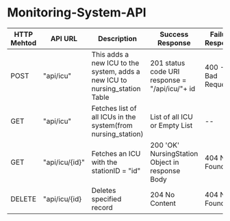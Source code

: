 # Monitoring-System-API

| HTTP Mehtod | API URL        | Description                                                                | Success Response                                 | Failure Response  |
|-------------|----------------|----------------------------------------------------------------------------|--------------------------------------------------|-------------------|
| POST        | "api/icu"      | This adds a new ICU to the system, adds a new ICU to nursing_station Table | 201 status code  URI response = "/api/icu/"+ id  | 400 - Bad Request |
| GET         | "api/icu"      | Fetches list of all ICUs in the system(from nursing_station)               | List of all ICU or Empty List                    | --                |
| GET         | "api/icu/{id}" | Fetches an ICU with the stationID = "id"                                   | 200 'OK' NursingStation Object in response Body  | 404 Not Found     |
| DELETE      | "api/icu/{id}  | Deletes specified record                                                   | 204 No Content                                   | 404 Not Found     |